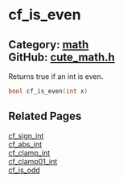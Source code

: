 [](../header.md ':include')

# cf_is_even

Category: [math](/api_reference?id=math)  
GitHub: [cute_math.h](https://github.com/RandyGaul/cute_framework/blob/master/include/cute_math.h)  
---

Returns true if an int is even.

```cpp
bool cf_is_even(int x)
```

## Related Pages

[cf_sign_int](/math/cf_sign_int.md)  
[cf_abs_int](/math/cf_abs_int.md)  
[cf_clamp_int](/math/cf_clamp_int.md)  
[cf_clamp01_int](/math/cf_clamp01_int.md)  
[cf_is_odd](/math/cf_is_odd.md)  
